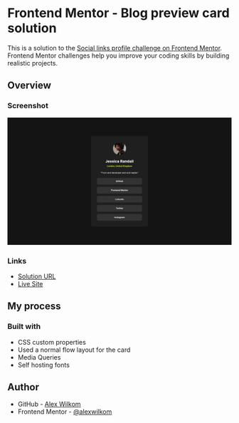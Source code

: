 # Frontend Mentor - Blog preview card solution

This is a solution to the [Social links profile challenge on Frontend Mentor](https://www.frontendmentor.io/challenges/social-links-profile-UG32l9m6dQ). Frontend Mentor challenges help you improve your coding skills by building realistic projects.

## Overview

### Screenshot

![](./screenshot.png)

### Links

- [Solution URL](https://github.com/alexwilkom/blog-preview-card)
- [Live Site](https://alexwilkom.github.io/social-links-profile/)

## My process

### Built with

- CSS custom properties
- Used a normal flow layout for the card
- Media Queries
- Self hosting fonts

## Author

- GitHub - [Alex Wilkom](https://github.com/alexwilkom)
- Frontend Mentor - [@alexwilkom](https://www.frontendmentor.io/profile/alexwilkom)

